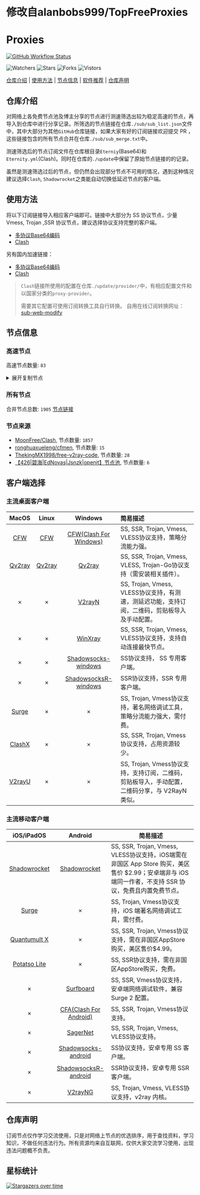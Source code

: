 # 修改自alanbobs999/TopFreeProxies
# Proxies
[![GitHub Workflow Status](https://img.shields.io/github/workflow/status/JehuWan/Proxies/sub_merge?label=sub_merge)](https://github.com/JehuWan/Proxies/actions/workflows/sub_merge.yml) 

![Watchers](https://img.shields.io/github/watchers/JehuWan/Proxies) ![Stars](https://img.shields.io/github/stars/JehuWan/Proxies) ![Forks](https://img.shields.io/github/forks/JehuWan/Proxies) ![Vistors](https://visitor-badge.laobi.icu/badge?page_id=JehuWan.Proxies)

[仓库介绍](https://github.com/JehuWan/Proxies#仓库介绍) | [使用方法](https://github.com/JehuWan/Proxies#使用方法) | [节点信息](https://github.com/JehuWan/Proxies#节点信息) | [软件推荐](https://github.com/JehuWan/Proxies#客户端选择) | [仓库声明](https://github.com/JehuWan/Proxies#仓库声明)

## 仓库介绍
对网络上各免费节点池及博主分享的节点进行测速筛选出较为稳定高速的节点，再导入到仓库中进行分享记录。所筛选的节点链接在仓库`./sub/sub_list.json`文件中，其中大部分为其他`GitHub`仓库链接，如果大家有好的订阅链接欢迎提交 PR ，这些链接包含的所有节点合并在仓库`./sub/sub_merge.txt`中。

测速筛选后的节点订阅文件在仓库根目录`Eterniy`(Base64)和`Eternity.yml`(Clash)。同时在仓库的`./update`中保留了原始节点链接的的记录。

虽然是测速筛选过后的节点，但仍然会出现部分节点不可用的情况，遇到这种情况建议选择`Clash`, `Shadowrocket`之类能自动切换低延迟节点的客户端。

## 使用方法
将以下订阅链接导入相应客户端即可。链接中大部分为 SS 协议节点，少量 Vmess, Trojan ,SSR 协议节点，建议选择协议支持完整的客户端。

- [多协议Base64编码](https://raw.githubusercontent.com/JehuWan/Proxies/master/Eternity)
- [Clash](https://raw.githubusercontent.com/JehuWan/Proxies/master/Eternity.yml)

另有国内加速链接：

- [多协议Base64编码](https://raw.fastgit.org/JehuWan/Proxies/master/Eternity)
- [Clash](https://raw.fastgit.org/JehuWan/Proxies/master/Eternity.yml)

>`Clash`链接所使用的配置在仓库`./update/provider/`中，有相应配置文件和以国家分类的`proxy-provider`。
>
>需要其它配置可使用订阅转换工具自行转换。
>自用在线订阅转换网址：[sub-web-modify](https://sub.v1.mk/)

## 节点信息
### 高速节点
高速节点数量: `83`
<details>
  <summary>展开复制节点</summary>

    vmess://ew0KICAidiI6ICIyIiwNCiAgInBzIjogIuWPsOa5vijnu7/lpLTlpJbnvZHpm4blm6IpKFB1YmxpYykiLA0KICAiYWRkIjogIjAzMjJ0dy5mYW5zOC54eXoiLA0KICAicG9ydCI6ICI0NDMiLA0KICAiaWQiOiAiNWM3MGRhNWQtZTY0MS0zYmY4LWI3ZGMtNWJhYmQ4NDNmZjNjIiwNCiAgImFpZCI6ICIyIiwNCiAgInNjeSI6ICJhdXRvIiwNCiAgIm5ldCI6ICJ3cyIsDQogICJ0eXBlIjogIm5vbmUiLA0KICAiaG9zdCI6ICIwMzIydHcuZmFuczgueHl6IiwNCiAgInBhdGgiOiAiL25sIiwNCiAgInRscyI6ICJ0bHMiLA0KICAic25pIjogIiINCn0=
    vmess://ew0KICAidiI6ICIyIiwNCiAgInBzIjogIkNOXzQ1IiwNCiAgImFkZCI6ICJzZzA0LnhpYW9jbG91ZC5pY3UiLA0KICAicG9ydCI6ICIyMDQ2NyIsDQogICJpZCI6ICI2NDc0OTgyMi02NTRhLTMwNTAtOWFhYy1iYTk0YWY5MThmNDciLA0KICAiYWlkIjogIjIiLA0KICAic2N5IjogImF1dG8iLA0KICAibmV0IjogInRjcCIsDQogICJ0eXBlIjogIm5vbmUiLA0KICAiaG9zdCI6ICJzZzA0LnhpYW9jbG91ZC5pY3UiLA0KICAicGF0aCI6ICIvaGxzL2NjdHY1cGhkLm0zdTgiLA0KICAidGxzIjogIiIsDQogICJzbmkiOiAiIg0KfQ==
    vmess://ew0KICAidiI6ICIyIiwNCiAgInBzIjogIkNOXzUxIiwNCiAgImFkZCI6ICJzZzAyLnhpYW9jbG91ZC5pY3UiLA0KICAicG9ydCI6ICIyMDI2NSIsDQogICJpZCI6ICI2NDc0OTgyMi02NTRhLTMwNTAtOWFhYy1iYTk0YWY5MThmNDciLA0KICAiYWlkIjogIjIiLA0KICAic2N5IjogImF1dG8iLA0KICAibmV0IjogInRjcCIsDQogICJ0eXBlIjogIm5vbmUiLA0KICAiaG9zdCI6ICJzZzAyLnhpYW9jbG91ZC5pY3UiLA0KICAicGF0aCI6ICIvaGxzL2NjdHY1cGhkLm0zdTgiLA0KICAidGxzIjogIiIsDQogICJzbmkiOiAiIg0KfQ==
    trojan://b34e13ec-3517-4216-be4a-1f2c28f8375c@cm-jm.okvpn.xyz:20003?allowInsecure=1#Trojan%7c%e5%8f%b0%e6%b9%beHiNet05%7c%e5%be%ae%e4%bf%a1%ef%bc%9addly000%5d
    vmess://ew0KICAidiI6ICIyIiwNCiAgInBzIjogIuaXpeacrCjnu7/lpLTlpJbnvZHpm4blm6IpKFB1YmxpYykiLA0KICAiYWRkIjogIjgud3d3a2trLnh5eiIsDQogICJwb3J0IjogIjQ0MyIsDQogICJpZCI6ICJjZWU2YmVmMi1lN2Q5LTQzYjQtOTZkYi01MGI4OTFiYTMwYTEiLA0KICAiYWlkIjogIjAiLA0KICAic2N5IjogImF1dG8iLA0KICAibmV0IjogInRjcCIsDQogICJ0eXBlIjogIm5vbmUiLA0KICAiaG9zdCI6ICI4Lnd3d2tray54eXoiLA0KICAicGF0aCI6ICIvaGVsbG9tYW4iLA0KICAidGxzIjogInRscyIsDQogICJzbmkiOiAiIg0KfQ==
    trojan://3r90JDGBYA@185.148.14.58:53514?allowInsecure=1#IR_77
    vmess://ew0KICAidiI6ICIyIiwNCiAgInBzIjogIkhvbmdLb25nIDIiLA0KICAiYWRkIjogImhrMi5xdW9jdGFpLnh5eiIsDQogICJwb3J0IjogIjgwIiwNCiAgImlkIjogImNhZjEyZDEyLWUwMTctNDRmZS1iNzQxLWY4NzI3ZTJmZWNkOSIsDQogICJhaWQiOiAiMCIsDQogICJzY3kiOiAiYXV0byIsDQogICJuZXQiOiAid3MiLA0KICAidHlwZSI6ICJub25lIiwNCiAgImhvc3QiOiAiTGl2ZXN0cmVhbTIudHYzNjAudm4iLA0KICAicGF0aCI6ICIvcXVvY3RhaSIsDQogICJ0bHMiOiAiIiwNCiAgInNuaSI6ICIiDQp9
    trojan://7dafe71e-2be6-302f-bdfc-e6319a3299bc@tj-hk07.yiyodns.xyz:443?allowInsecure=0#%e9%a6%99%e6%b8%af(%e7%bb%bf%e5%a4%b4%e5%a4%96%e7%bd%91%e9%9b%86%e5%9b%a2)(Public)
    vmess://ew0KICAidiI6ICIyIiwNCiAgInBzIjogIkphcGFuIEVpbWkiLA0KICAiYWRkIjogImVpbWkucXVvY3RhaS54eXoiLA0KICAicG9ydCI6ICI4MCIsDQogICJpZCI6ICJjYWYxMmQxMi1lMDE3LTQ0ZmUtYjc0MS1mODcyN2UyZmVjZDkiLA0KICAiYWlkIjogIjAiLA0KICAic2N5IjogImF1dG8iLA0KICAibmV0IjogIndzIiwNCiAgInR5cGUiOiAibm9uZSIsDQogICJob3N0IjogIkxpdmVzdHJlYW0yLnR2MzYwLnZuIiwNCiAgInBhdGgiOiAiL3F1b2N0YWkiLA0KICAidGxzIjogIiIsDQogICJzbmkiOiAiIg0KfQ==
    trojan://iyinglong@fr-9.tjjjt.top:443?allowInsecure=1#FR-52.47.106.88-61
    vmess://ew0KICAidiI6ICIyIiwNCiAgInBzIjogIkNOXzUyIiwNCiAgImFkZCI6ICIxODMuMjQwLjEzMi4yNyIsDQogICJwb3J0IjogIjIxMjA5IiwNCiAgImlkIjogIjFiNjkzZWIzLTMyNDEtMzYyYS05MDAxLTViNTAzNzg5Y2ZiZSIsDQogICJhaWQiOiAiMiIsDQogICJzY3kiOiAiYXV0byIsDQogICJuZXQiOiAidGNwIiwNCiAgInR5cGUiOiAibm9uZSIsDQogICJob3N0IjogIiIsDQogICJwYXRoIjogIi9obHMvY2N0djVwaGQubTN1OCIsDQogICJ0bHMiOiAiIiwNCiAgInNuaSI6ICIiDQp9
    trojan://iyinglong@fr-6.tjjjt.top:443?allowInsecure=1#%e6%b3%95%e5%9b%bd(%e7%bb%bf%e5%a4%b4%e5%a4%96%e7%bd%91%e9%9b%86%e5%9b%a2)(Public)
    ss://YWVzLTI1Ni1nY206S2l4THZLendqZWtHMDBybQ@167.88.63.108:8000#_US_%e7%be%8e%e5%9b%bd
    ss://YWVzLTI1Ni1nY206VEV6amZBWXEySWp0dW9T@38.114.114.69:6679#_US_%e7%be%8e%e5%9b%bd
    ss://YWVzLTI1Ni1nY206ZTRGQ1dyZ3BramkzUVk@167.88.63.108:9102#%e6%b2%b9%e7%ae%a1+TG+8%e5%ba%a6%e7%a7%91%e6%8a%80
    ss://YWVzLTI1Ni1nY206ekROVmVkUkZQUWV4Rzl2@134.195.196.51:6379#%e6%b2%b9%e7%ae%a1+TG+8%e5%ba%a6%e7%a7%91%e6%8a%80
    ss://YWVzLTI1Ni1nY206Y2RCSURWNDJEQ3duZklO@167.88.63.108:8119#%e6%b2%b9%e7%ae%a1+TG+8%e5%ba%a6%e7%a7%91%e6%8a%80
    ss://YWVzLTI1Ni1nY206a0RXdlhZWm9UQmNHa0M0@167.88.63.108:8882#%e6%b2%b9%e7%ae%a1+TG+8%e5%ba%a6%e7%a7%91%e6%8a%80
    trojan://f2117e99-9b6e-47fd-b0a9-634a0b15b998@jgw2.gaox.ml:443?allowInsecure=1#KR_84
    ss://YWVzLTI1Ni1nY206cEtFVzhKUEJ5VFZUTHRN@134.195.198.211:443#%e6%b2%b9%e7%ae%a1+TG+8%e5%ba%a6%e7%a7%91%e6%8a%80
    ss://YWVzLTI1Ni1nY206S2l4THZLendqZWtHMDBybQ@167.88.63.108:5500#%e7%be%8e%e5%9b%bd(%e7%bb%bf%e5%a4%b4%e5%a4%96%e7%bd%91%e9%9b%86%e5%9b%a2)(Public)
    ss://YWVzLTI1Ni1nY206a0RXdlhZWm9UQmNHa0M0@38.114.114.69:8881#US_133
    ss://YWVzLTI1Ni1nY206ekROVmVkUkZQUWV4Rzl2@38.114.114.69:6379#US_127
    ss://YWVzLTI1Ni1nY206ekROVmVkUkZQUWV4Rzl2@167.88.63.108:6379#%e6%b2%b9%e7%ae%a1+TG+8%e5%ba%a6%e7%a7%91%e6%8a%80
    vmess://ew0KICAidiI6ICIyIiwNCiAgInBzIjogIue+juWbvSIsDQogICJhZGQiOiAiMjA5Ljk0LjU2LjE1MiIsDQogICJwb3J0IjogIjQ0MyIsDQogICJpZCI6ICIzMDMzZTE1Ny1mZGMzLTQ3YzAtYWUzMi1mYzRmZTY1ZmM2NGQiLA0KICAiYWlkIjogIjAiLA0KICAic2N5IjogImF1dG8iLA0KICAibmV0IjogIndzIiwNCiAgInR5cGUiOiAibm9uZSIsDQogICJob3N0IjogIjIwOS45NC41Ni4xNTIiLA0KICAicGF0aCI6ICIvOWFwUWFieWc5bGUiLA0KICAidGxzIjogInRscyIsDQogICJzbmkiOiAiIg0KfQ==
    ss://YWVzLTI1Ni1nY206a0RXdlhZWm9UQmNHa0M0@167.88.63.108:8881#%e7%be%8e%e5%9b%bd(%e7%bb%bf%e5%a4%b4%e5%a4%96%e7%bd%91%e9%9b%86%e5%9b%a2)(Public)
    ss://YWVzLTI1Ni1nY206VEV6amZBWXEySWp0dW9T@38.114.114.69:6697#US_145
    vmess://ew0KICAidiI6ICIyIiwNCiAgInBzIjogIuaWsOWKoOWdoSjnu7/lpLTlpJbnvZHpm4blm6IpKFB1YmxpYykiLA0KICAiYWRkIjogIjExNi4xNjIuMTQuMjI4IiwNCiAgInBvcnQiOiAiNjE3NjUiLA0KICAiaWQiOiAiMWI2OTNlYjMtMzI0MS0zNjJhLTkwMDEtNWI1MDM3ODljZmJlIiwNCiAgImFpZCI6ICIyIiwNCiAgInNjeSI6ICJhdXRvIiwNCiAgIm5ldCI6ICJ0Y3AiLA0KICAidHlwZSI6ICJub25lIiwNCiAgImhvc3QiOiAiIiwNCiAgInBhdGgiOiAiLyIsDQogICJ0bHMiOiAiIiwNCiAgInNuaSI6ICIiDQp9
    ss://YWVzLTI1Ni1nY206S2l4THZLendqZWtHMDBybQ@167.88.63.108:8080#%e7%be%8e%e5%9b%bd(%e7%bb%bf%e5%a4%b4%e5%a4%96%e7%bd%91%e9%9b%86%e5%9b%a2)(Public)
    trojan://4809af3e-b8f2-4f07-9cfb-79d0a7bb1219@s1.upyun.online:12340?allowInsecure=0#Relay_%f0%9f%87%a8%f0%9f%87%b3CN-%f0%9f%87%ba%f0%9f%87%b8US_07
    ss://YWVzLTI1Ni1nY206WEtGS2wyclVMaklwNzQ@167.88.63.108:8009#%e7%be%8e%e5%9b%bd(%e7%bb%bf%e5%a4%b4%e5%a4%96%e7%bd%91%e9%9b%86%e5%9b%a2)(Public)
    ss://YWVzLTI1Ni1nY206ZzVNZUQ2RnQzQ1dsSklk@172.105.190.20:5003#AU_14
    ss://YWVzLTI1Ni1nY206WTZSOXBBdHZ4eHptR0M@38.114.114.69:5001#US_150
    ss://YWVzLTI1Ni1nY206VEV6amZBWXEySWp0dW9T@167.88.63.108:6679#%e6%b2%b9%e7%ae%a1+TG+8%e5%ba%a6%e7%a7%91%e6%8a%80
    ss://YWVzLTI1Ni1nY206cEtFVzhKUEJ5VFZUTHRN@172.105.190.20:443#AU_19
    ss://YWVzLTI1Ni1nY206UmV4bkJnVTdFVjVBRHhH@172.105.190.20:7002#AU_10
    ss://YWVzLTI1Ni1nY206WTZSOXBBdHZ4eHptR0M@38.114.114.69:3389#_US_%e7%be%8e%e5%9b%bd
    ss://YWVzLTI1Ni1nY206ZTRGQ1dyZ3BramkzUVk@172.105.190.20:9102#AU_18
    ss://YWVzLTI1Ni1nY206VEV6amZBWXEySWp0dW9T@172.105.190.20:6697#AU_15
    ss://YWVzLTI1Ni1nY206ZTRGQ1dyZ3BramkzUVk@134.195.196.51:9102#_CA_%e5%8a%a0%e6%8b%bf%e5%a4%a7
    ss://YWVzLTI1Ni1nY206WTZSOXBBdHZ4eHptR0M@167.88.63.108:5001#_US_%e7%be%8e%e5%9b%bd
    ss://YWVzLTI1Ni1nY206WEtGS2wyclVMaklwNzQ@134.195.196.187:8008#_CA_%e5%8a%a0%e6%8b%bf%e5%a4%a7
    ss://YWVzLTI1Ni1nY206VEV6amZBWXEySWp0dW9T@134.195.196.51:6697#ZZ_264
    ss://YWVzLTI1Ni1nY206UmV4bkJnVTdFVjVBRHhH@167.88.63.108:7002#%e6%b2%b9%e7%ae%a1+TG+8%e5%ba%a6%e7%a7%91%e6%8a%80
    ss://YWVzLTI1Ni1nY206WTZSOXBBdHZ4eHptR0M@172.105.190.20:3389#AU_22
    ss://YWVzLTI1Ni1nY206Y2RCSURWNDJEQ3duZklO@134.195.196.51:8119#ZZ_263
    ss://YWVzLTI1Ni1nY206S2l4THZLendqZWtHMDBybQ@172.105.190.20:8000#AU_08
    ss://YWVzLTI1Ni1nY206Y2RCSURWNDJEQ3duZklO@134.195.196.51:8118#_CA_%e5%8a%a0%e6%8b%bf%e5%a4%a7
    ss://YWVzLTI1Ni1nY206ekROVmVkUkZQUWV4Rzl2@172.105.190.20:6379#AU_01
    ss://YWVzLTI1Ni1nY206UmV4bkJnVTdFVjVBRHhH@172.105.190.20:7001#AU_12
    ss://YWVzLTI1Ni1nY206WEtGS2wyclVMaklwNzQ@172.105.190.20:8009#AU_29
    ss://YWVzLTI1Ni1nY206WTZSOXBBdHZ4eHptR0M@172.105.190.20:3306#AU_21
    ss://YWVzLTI1Ni1jZmI6RTRETk1mNzNrSFByZDhRcTdhcUdQZjdm@fkgfw-prod.i.sxl.cn:443#fkgfw-prod.i.sxl.cn%3a443
    ss://YWVzLTI1Ni1nY206WTZSOXBBdHZ4eHptR0M@134.195.196.68:5001#_CA_%e5%8a%a0%e6%8b%bf%e5%a4%a7
    ss://YWVzLTI1Ni1nY206WTZSOXBBdHZ4eHptR0M@172.105.190.20:8888#AU_17
    ss://YWVzLTI1Ni1nY206WTZSOXBBdHZ4eHptR0M@172.105.190.20:5000#AU_33
    ss://YWVzLTI1Ni1nY206ZzVNZUQ2RnQzQ1dsSklk@172.105.190.20:5004#AU_26
    ss://YWVzLTI1Ni1nY206ZmFCQW9ENTRrODdVSkc3@172.105.190.20:2375#AU_25
    ss://YWVzLTI1Ni1nY206S2l4THZLendqZWtHMDBybQ@134.195.196.187:5500#ZZ_244
    ss://YWVzLTI1Ni1nY206a0RXdlhZWm9UQmNHa0M0@134.195.196.3:8882#_CA_%e5%8a%a0%e6%8b%bf%e5%a4%a7
    ss://YWVzLTI1Ni1nY206WEtGS2wyclVMaklwNzQ@172.105.190.20:8008#AU_11
    ss://YWVzLTI1Ni1nY206a0RXdlhZWm9UQmNHa0M0@172.105.190.20:8881#AU_37
    ss://YWVzLTI1Ni1nY206WEtGS2wyclVMaklwNzQ@134.195.196.68:8009#_CA_%e5%8a%a0%e6%8b%bf%e5%a4%a7
    ss://YWVzLTI1Ni1nY206Y2RCSURWNDJEQ3duZklO@172.105.190.20:8118#AU_07
    ss://YWVzLTI1Ni1nY206WTZSOXBBdHZ4eHptR0M@134.195.196.51:5001#_CA_%e5%8a%a0%e6%8b%bf%e5%a4%a7
    ss://YWVzLTI1Ni1nY206VEV6amZBWXEySWp0dW9T@172.99.190.92:6679#_GB_%e8%8b%b1%e5%9b%bd
    ss://YWVzLTI1Ni1nY206Y2RCSURWNDJEQ3duZklO@38.114.114.69:8119#US_134
    ss://YWVzLTI1Ni1nY206VEV6amZBWXEySWp0dW9T@172.105.190.20:6679#AU_16
    ss://YWVzLTI1Ni1nY206WEtGS2wyclVMaklwNzQ@134.195.196.51:8008#_CA_%e5%8a%a0%e6%8b%bf%e5%a4%a7
    ss://YWVzLTI1Ni1nY206WTZSOXBBdHZ4eHptR0M@134.195.196.187:5001#_CA_%e5%8a%a0%e6%8b%bf%e5%a4%a7
    ss://YWVzLTI1Ni1nY206ZTRGQ1dyZ3BramkzUVk@172.105.190.20:9101#AU_28
    ss://YWVzLTI1Ni1nY206WTZSOXBBdHZ4eHptR0M@134.195.196.187:5600#ZZ_197
    ss://YWVzLTI1Ni1nY206UmV4bkJnVTdFVjVBRHhH@134.195.196.187:7001#_CA_%e5%8a%a0%e6%8b%bf%e5%a4%a7
    ss://YWVzLTI1Ni1nY206WTZSOXBBdHZ4eHptR0M@172.105.190.20:5600#AU_34
    ss://YWVzLTI1Ni1nY206WTZSOXBBdHZ4eHptR0M@134.195.196.51:3389#_CA_%e5%8a%a0%e6%8b%bf%e5%a4%a7
    ss://YWVzLTI1Ni1nY206UmV4bkJnVTdFVjVBRHhH@134.195.196.51:7002#_CA_%e5%8a%a0%e6%8b%bf%e5%a4%a7
    ss://YWVzLTI1Ni1nY206Y2RCSURWNDJEQ3duZklO@134.195.196.81:8118#ZZ_248
    ss://YWVzLTI1Ni1nY206WTZSOXBBdHZ4eHptR0M@134.195.196.81:5600#_CA_%e5%8a%a0%e6%8b%bf%e5%a4%a7
    ss://YWVzLTI1Ni1nY206UENubkg2U1FTbmZvUzI3@134.195.196.81:8090#_CA_%e5%8a%a0%e6%8b%bf%e5%a4%a7
    ss://YWVzLTI1Ni1nY206ZzVNZUQ2RnQzQ1dsSklk@134.195.196.81:5004#%e8%bf%99%e4%ba%9b%e8%8a%82%e7%82%b9%e5%8f%aa%e8%83%bd%e5%a4%87%e7%94%a8%e6%88%96%e8%80%85%e9%98%b2%e6%ad%a2%e5%a4%b1%e8%81%94%ef%bc%8c%e8%99%bd%e7%84%b6%e8%b4%a8%e9%87%8f%e5%b9%b6%e4%b8%8d%e6%98%af%e5%be%88%e5%a5%bd%ef%bc%8c%e4%b9%9f%e8%af%b7%e4%bd%8e%e8%b0%83%e4%bd%bf%e7%94%a8%3a)
    ss://YWVzLTI1Ni1nY206UENubkg2U1FTbmZvUzI3@169.197.142.99:8091#%e6%b2%b9%e7%ae%a1+TG+8%e5%ba%a6%e7%a7%91%e6%8a%80
    ss://YWVzLTI1Ni1jZmI6NDQxNTkzNDI5NQ@101.91.121.247:50004#CN_11
    vmess://ew0KICAidiI6ICIyIiwNCiAgInBzIjogImF6dXJlLUhvbmdLb25nIiwNCiAgImFkZCI6ICIxMDQuMjA4LjcyLjg3IiwNCiAgInBvcnQiOiAiMTgyNDciLA0KICAiaWQiOiAiYzc2MTE1ZTYtMmFkNy00YjRiLWY1NDQtMWUzZTMzN2U3MWU5IiwNCiAgImFpZCI6ICIwIiwNCiAgInNjeSI6ICJhdXRvIiwNCiAgIm5ldCI6ICJ0Y3AiLA0KICAidHlwZSI6ICJub25lIiwNCiAgImhvc3QiOiAiIiwNCiAgInBhdGgiOiAiLyIsDQogICJ0bHMiOiAiIiwNCiAgInNuaSI6ICIiDQp9
    

</details>

### 所有节点
合并节点总数: `1905`
[节点链接](https://raw.githubusercontent.com/JehuWan/TopFreeProxies/master/sub/sub_merge.txt)

### 节点来源
- [MoonFree/Clash](https://hi.moon365.workers.dev/proxies), 节点数量: `1857`
- [ronghuaxueleng/cfmen](https://github.com/ronghuaxueleng/get_v2), 节点数量: `15`
- [ThekingMX1998/free-v2ray-code](https://github.com/ThekingMX1998/free-v2ray-code), 节点数量: `28`
- [【426|碧海|EdNovas|Jsnzk|openit】节点池](https://zua426.cf/clash), 节点数量: `6`

## 客户端选择
### 主流桌面客户端
|                            MacOS                             |                            Linux                             |                           Windows                            | 简易描述                                           |
| :----------------------------------------------------------: | :----------------------------------------------------------: | :----------------------------------------------------------: | :------------------------------------------------- |
| [CFW](https://github.com/Fndroid/clash_for_windows_pkg/releases) | [CFW](https://github.com/Fndroid/clash_for_windows_pkg/releases) | [CFW(Clash For Windows)](https://github.com/Fndroid/clash_for_windows_pkg/releases) | SS, SSR, Trojan, Vmess, VLESS协议支持，策略分流能力强。            |
|     [Qv2ray](https://github.com/Qv2ray/Qv2ray/releases)      |     [Qv2ray](https://github.com/Qv2ray/Qv2ray/releases)      |     [Qv2ray](https://github.com/Qv2ray/Qv2ray/releases)      | SS, SSR, Trojan, Vmess, VLESS, Trojan-Go协议支持（需安装相关插件）。 |
|                              ×                               |                              ×                               |      [V2rayN](https://github.com/2dust/v2rayN/releases)      | SS, Trojan, Vmess, VLESS协议支持，有测速，测延迟功能，支持订阅，二维码，剪贴板导入及手动配置。                 |
|                              ×                               |                              ×                               |    [WinXray](https://github.com/TheMRLL/winxray/releases)    | SS, SSR, Trojan, Vmess, VLESS协议支持，支持自动连接最快节点。            |
|                              ×                               |                              ×                               | [Shadowsocks-windows](https://github.com/shadowsocks/shadowsocks-windows/releases) | SS协议支持， SS 专用客户端。                                       |
|                              ×                               |                              ×                               | [ShadowsocksR-windows](https://github.com/HMBSbige/ShadowsocksR-Windows/releases) | SSR协议支持，SSR 专用客户端。                                      |
|                [Surge](https://nssurge.com/)                 |                              ×                               |                              ×                               | SS, Trojan, Vmess协议支持，著名网络调试工具，策略分流能力强大，需付费。                        |
|   [ClashX](https://github.com/yichengchen/clashX/releases)   |                              ×                               |                              ×                               | SS, SSR, Trojan, Vmess协议支持，占用资源较少。                   |
|      [V2rayU](https://github.com/yanue/V2rayU/releases)      |                              ×                               |                              ×                               | SS, Trojan, Vmess协议支持，支持订阅，二维码，剪贴板导入，手动配置，二维码分享，与 V2RayN 类似。                        |

### 主流移动客户端
|                          iOS/iPadOS                          |                           Android                            | 简易描述                                                     |
| :----------------------------------------------------------: | :----------------------------------------------------------: | ------------------------------------------------------------ |
| [Shadowrocket](https://apps.apple.com/us/app/shadowrocket/id932747118) | [Shadowrocket](https://play.google.com/store/apps/details?id=com.v2cross.proxy) | SS, SSR, Trojan, Vmess, VLESS协议支持，iOS端需在非国区 App Store 购买，美区售价 $2.99；安卓端非与 iOS 端同一作者，不支持 SSR 协议，免费且内置免费节点。 |
|                [Surge](https://nssurge.com/)                 |                              ×                               | SS, Trojan, Vmess协议支持，iOS 端著名网络调试工具，需付费。                                  |
| [Quantumult X](https://apps.apple.com/us/app/quantumult-x/id1443988620) |                              ×                               | SS, SSR, Trojan, Vmess协议支持，需在非国区AppStore购买，美区售价$4.99。 |
| [Potatso Lite](https://apps.apple.com/us/app/potatso-lite/id1239860606) |                              ×                               | SS, SSR协议支持，需在非国区AppStore购买，免费。              |
|                              ×                               | [Surfboard](https://play.google.com/store/apps/details?id=com.getsurfboard) | SS, SSR, Vmess协议支持，安卓端网络调试软件，兼容 Surge 2 配置。 |
|                              ×                               | [CFA(Clash For Android)](https://github.com/Kr328/ClashForAndroid/releases) | SS, SSR, Trojan, Vmess协议支持。                             |
|                              ×                               |  [SagerNet](https://github.com/SagerNet/SagerNet/releases)   | SS, SSR, Trojan, Vmess, VLESS协议支持。                      |
|                              ×                               | [Shadowsocks-android](https://github.com/shadowsocks/shadowsocks-android/releases) | SS协议支持，安卓专用 SS 客户端。                                                 |
|                              ×                               | [ShadowsocksR-android](https://github.com/HMBSbige/ShadowsocksR-Android/releases) | SSR协议支持，安卓专用 SSR 客户端。                                                |
|                              ×                               |     [V2rayNG](https://github.com/2dust/v2rayNG/releases)     | SS, Trojan, Vmess, VLESS协议支持，v2ray 内核。                           |


## 仓库声明
订阅节点仅作学习交流使用，只是对网络上节点的优选排序，用于查找资料，学习知识，不做任何违法行为。所有资源均来自互联网，仅供大家交流学习使用，出现违法问题概不负责。

## 星标统计
[![Stargazers over time](https://starchart.cc/JehuWan/Proxies.svg)](https://starchart.cc/JehuWan/Proxies)
